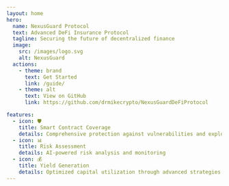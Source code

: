 ```yaml
---
layout: home
hero:
  name: NexusGuard Protocol
  text: Advanced DeFi Insurance Protocol
  tagline: Securing the future of decentralized finance
  image:
    src: /images/logo.svg
    alt: NexusGuard
  actions:
    - theme: brand
      text: Get Started
      link: /guide/
    - theme: alt
      text: View on GitHub
      link: https://github.com/drmikecrypto/NexusGuardDeFiProtocol

features:
  - icon: 🛡️
    title: Smart Contract Coverage
    details: Comprehensive protection against vulnerabilities and exploits
  - icon: 📊
    title: Risk Assessment
    details: AI-powered risk analysis and monitoring
  - icon: 💰
    title: Yield Generation
    details: Optimized capital utilization through advanced strategies
---
```


<Features />
<Roadmap />
<Partners />
